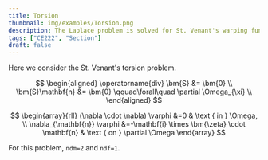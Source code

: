 ```yaml
---
title: Torsion
thumbnail: img/examples/Torsion.png
description: The Laplace problem is solved for St. Venant's warping function.
tags: ["CE222", "Section"]
draft: false
---
```


Here we consider the St. Venant's torsion problem. 

$$
\begin{aligned}
\operatorname{div} \bm{S} &= \bm{0} \\
\bm{S}\mathbf{n} &= \bm{0} \qquad\forall\quad \partial \Omega_{\xi} \\
\end{aligned}
$$

$$
\begin{array}{rll}
(\nabla \cdot \nabla) \varphi &=0 & \text { in } \Omega, \\
\nabla_{\mathbf{n}} \varphi  &=-\mathbf{i} \times \bm{\zeta} \cdot \mathbf{n} & \text { on } \partial \Omega
\end{array}
$$

For this problem, `ndm=2` and `ndf=1`.


<!-- ![alt text](image-1.png) -->
